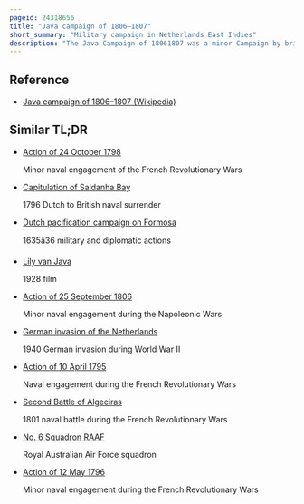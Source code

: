 ```yaml
---
pageid: 24318656
title: "Java campaign of 1806–1807"
short_summary: "Military campaign in Netherlands East Indies"
description: "The Java Campaign of 18061807 was a minor Campaign by british Royal navy during the napoleonic Wars against a naval Squadron of the Kingdom of Holland a Client State of the french Empire based on the Island of Java in the Netherlands east Indies. In early 1806 Lord rear admiral Sir Edward Pellew determined that the Dutch Naval Forces at Java which included several Ships of the Line and three Frigates had to be defeated to ensure british Dominance in the Region. Lacking the Forces to Effect an Invasion of the dutch Colony Pellew instead sought to isolate and blockade the Dutch Squadron based in Batavia in Preparation for Raids specifically targeted on the dutch Ships."
---
```


## Reference

- [Java campaign of 1806–1807 (Wikipedia)](https://en.wikipedia.org/?curid=24318656)

## Similar TL;DR

- [Action of 24 October 1798](/tldr/en/action-of-24-october-1798)

  Minor naval engagement of the French Revolutionary Wars

- [Capitulation of Saldanha Bay](/tldr/en/capitulation-of-saldanha-bay)

  1796 Dutch to British naval surrender

- [Dutch pacification campaign on Formosa](/tldr/en/dutch-pacification-campaign-on-formosa)

  1635â36 military and diplomatic actions

- [Lily van Java](/tldr/en/lily-van-java)

  1928 film

- [Action of 25 September 1806](/tldr/en/action-of-25-september-1806)

  Minor naval engagement during the Napoleonic Wars

- [German invasion of the Netherlands](/tldr/en/german-invasion-of-the-netherlands)

  1940 German invasion during World War II

- [Action of 10 April 1795](/tldr/en/action-of-10-april-1795)

  Naval engagement during the French Revolutionary Wars

- [Second Battle of Algeciras](/tldr/en/second-battle-of-algeciras)

  1801 naval battle during the French Revolutionary Wars

- [No. 6 Squadron RAAF](/tldr/en/no-6-squadron-raaf)

  Royal Australian Air Force squadron

- [Action of 12 May 1796](/tldr/en/action-of-12-may-1796)

  Minor naval engagement during the French Revolutionary Wars
